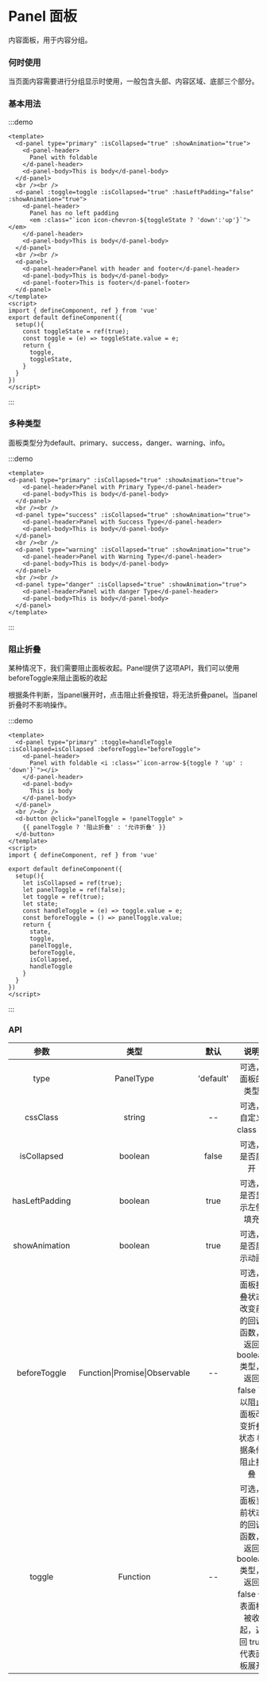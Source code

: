 # Panel 面板

内容面板，用于内容分组。

### 何时使用

当页面内容需要进行分组显示时使用，一般包含头部、内容区域、底部三个部分。

### 基本用法
:::demo

```vue
<template>
  <d-panel type="primary" :isCollapsed="true" :showAnimation="true">
    <d-panel-header>
      Panel with foldable
    </d-panel-header>
    <d-panel-body>This is body</d-panel-body>
  </d-panel>
  <br /><br />
  <d-panel :toggle=toggle :isCollapsed="true" :hasLeftPadding="false" :showAnimation="true">
    <d-panel-header>
      Panel has no left padding
      <em :class="`icon icon-chevron-${toggleState ? 'down':'up'}`"></em>
    </d-panel-header>
    <d-panel-body>This is body</d-panel-body>
  </d-panel>
  <br /><br />
  <d-panel>
    <d-panel-header>Panel with header and footer</d-panel-header>
    <d-panel-body>This is body</d-panel-body>
    <d-panel-footer>This is footer</d-panel-footer>
  </d-panel>
</template>
<script>
import { defineComponent, ref } from 'vue'
export default defineComponent({
  setup(){
    const toggleState = ref(true);
    const toggle = (e) => toggleState.value = e;
    return {
      toggle,
      toggleState,
    }
  }
})
</script>
```
:::

### 多种类型

面板类型分为default、primary、success，danger、warning、info。

:::demo
```vue
<template>
<d-panel type="primary" :isCollapsed="true" :showAnimation="true">
    <d-panel-header>Panel with Primary Type</d-panel-header>
    <d-panel-body>This is body</d-panel-body>
  </d-panel>
  <br /><br />
  <d-panel type="success" :isCollapsed="true" :showAnimation="true">
    <d-panel-header>Panel with Success Type</d-panel-header>
    <d-panel-body>This is body</d-panel-body>
  </d-panel>
  <br /><br />
  <d-panel type="warning" :isCollapsed="true" :showAnimation="true">
    <d-panel-header>Panel with Warning Type</d-panel-header>
    <d-panel-body>This is body</d-panel-body>
  </d-panel>
  <br /><br />
  <d-panel type="danger" :isCollapsed="true" :showAnimation="true">
    <d-panel-header>Panel with danger Type</d-panel-header>
    <d-panel-body>This is body</d-panel-body>
  </d-panel>
</template>
```
:::

### 阻止折叠

某种情况下，我们需要阻止面板收起。Panel提供了这项API，我们可以使用beforeToggle来阻止面板的收起

根据条件判断，当panel展开时，点击阻止折叠按钮，将无法折叠panel。当panel折叠时不影响操作。

:::demo
```vue
<template>
  <d-panel type="primary" :toggle=handleToggle :isCollapsed=isCollapsed :beforeToggle="beforeToggle">
    <d-panel-header>
      Panel with foldable <i :class="`icon-arrow-${toggle ? 'up' : 'down'}`"></i>
    </d-panel-header>
    <d-panel-body>
      This is body
    </d-panel-body>
  </d-panel>
  <br /><br />
  <d-button @click="panelToggle = !panelToggle" >
    {{ panelToggle ? '阻止折叠' : '允许折叠' }}
  </d-button>
</template>
<script>
import { defineComponent, ref } from 'vue'

export default defineComponent({
  setup(){
    let isCollapsed = ref(true);
    let panelToggle = ref(false);
    let toggle = ref(true);
    let state;
    const handleToggle = (e) => toggle.value = e;
    const beforeToggle = () => panelToggle.value;
    return {
      state,
      toggle,
      panelToggle,
      beforeToggle,
      isCollapsed,
      handleToggle
    }
  }
})
</script>
```
:::

### API

|参数|  	        类型|	                           默认|	     说明|
|:-:|:-:|:-:|:-:| 
|type|	          PanelType|	                    'default'|	    可选，面板的类型|
|cssClass|	      string|	                        --       |	    可选，自定义 class 名|
|isCollapsed|	    boolean|	                      false    |      可选，是否展开|
|hasLeftPadding|	boolean|	                      true     |	    可选，是否显示左侧填充|
|showAnimation|	  boolean|	                      true     |	    可选，是否展示动画|
|beforeToggle|	  Function\|Promise\|Observable|	--       |      可选，面板折叠状态改变前的回调函数，返回 boolean 类型，返回 false 可以阻止面板改变折叠状态	根据条件阻止折叠|
|toggle|          Function|                       --       |      可选，面板当前状态的回调函数，返回boolean类型，返回 false 代表面板被收起，返回 true 代表面板展开